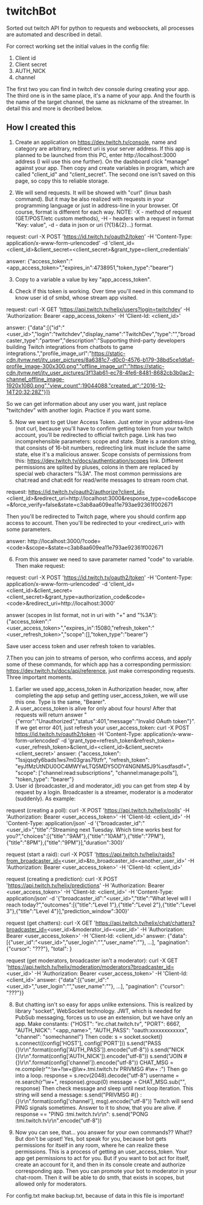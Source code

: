 # twitchBot
Sorted out twitch API for python to requests and websockets, all processes are automated and described in detail.

For correct working set the initial values in the config file:
1. Client id
2. Client secret
3. AUTH_NICK
4. channel

The first two you can find in twitch dev console during creating your app. The third one is in the same place, it's a name of your app. And the fourth is the name of the target channel, the same as nickname of the streamer. In detail this and more is decribed below.

## How I created this

1. Create an application on https://dev.twitch.tv/console, name and category are arbitrary, redirect uri is your server address. If this app is planned to be launched from this PC, enter http://localhost:3000 address (I wiil use this one further). On the dashboard click "manage" against your app. Then copy and create variables in program, which are called "client_id" and "client_secret". The second one isn't saved on this page, so copy this to reliable storage.

2. We will send requests. It will be showed with "curl" (linux bash command). But it may be also realized with requests in your programming language or just in address-line in your browser. Of course, format is different for each way. NOTE: -X - method of request (GET/POST/etc custom methods), -H - headers with a request in format "Key: value", -d - data in json or uri (?{1}&{2}...) format.

request:
curl -X POST 'https://id.twitch.tv/oauth2/token' -H 'Content-Type: application/x-www-form-urlencoded' -d 'client_id=<client_id>&client_secret=<client_secret>&grant_type=client_credentials'

answer:
{"access_token":"<app_access_token>","expires_in":4738951,"token_type":"bearer"}

3. Copy to a variable a value by key "app_access_token".

4. Check if this token is working. Over time you'll need in this command to know user id of smbd, whose stream app visited.

request:
curl -X GET 'https://api.twitch.tv/helix/users?login=twitchdev' -H 'Authorization: Bearer <app_access_token>' -H 'Client-Id: <client_id>'

answer:
{"data":[{"id":"<user_id>","login":"twitchdev","display_name":"TwitchDev","type":"","broadcaster_type":"partner","description":"Supporting third-party developers building Twitch integrations from chatbots to game integrations.","profile_image_url":"https://static-cdn.jtvnw.net/jtv_user_pictures/8a6381c7-d0c0-4576-b179-38bd5ce1d6af-profile_image-300x300.png","offline_image_url":"https://static-cdn.jtvnw.net/jtv_user_pictures/3f13ab61-ec78-4fe6-8481-8682cb3b0ac2-channel_offline_image-1920x1080.png","view_count":19044088,"created_at":"2016-12-14T20:32:28Z"}]}

So we can get information about any user you want, just replace "twitchdev" with another login. Practice if you want some.

5. Now we want to get User Access Token. Just enter in your address-line (not curl, because you'll have to confirm getting token from your twitch account, you'll be redirected to official twitch page. Link has two incomprehensible parameters: scope and state. State is a random string, that consists of 16-bit numbers, redirecting link must include the same state, else it's a malicious answer. Scope consists of permissions from this: https://dev.twitch.tv/docs/authentication/scopes link. Different permissions are splited by pluses, colons in them are replaced by special web characters "%3A". The most common permissions are chat:read and chat:edit for read/write messages to stream room chat.

request:
https://id.twitch.tv/oauth2/authorize?client_id=<client_id>&redirect_uri=http://localhost:3000&response_type=code&scope=<scopes>&force_verify=false&state=c3ab8aa609ea11e793ae92361f002671

Then you'll be redirected to Twitch page, where you should confirm app access to account. Then you'll be redirected to your <redirect_uri> with some parameters.

answer:
http://localhost:3000/?code=<code\>&scope=<scopes>&state=c3ab8aa609ea11e793ae92361f002671

6. From this answer we need to save parameter named "code" to variable. Then make request:

request:
curl -X POST 'https://id.twitch.tv/oauth2/token' -H 'Content-Type: application/x-www-form-urlencoded' -d 'client_id=<client_id>&client_secret=<client_secret>&grant_type=authorization_code&code=<code\>&redirect_uri=http://localhost:3000'
 
answer (scopes in list format, not in uri with "+" and "%3A"):
{"access_token":"<user_access_token>","expires_in":15080,"refresh_token":"<user_refresh_token>","scope":[<scopes>],"token_type":"bearer"}

Save user access token and user refresh token to variables.

7.Then you can join to streams of person, who confirms access, and apply some of these commands, for which app has a corresponding permission: https://dev.twitch.tv/docs/api/reference, just make corresponding requests.
Three important moments.
1) Earlier we used app_access_token in Authorization header, now, after completing the app setup and getting user_access_token, we will use this one. Type is the same, "Bearer".
2) A user_access_token is alive for only about four hours! After that requests will return answer "{"error":"Unauthorized","status":401,"message":"Invalid OAuth token"}". If we get error 401, just refresh your user_access_token:
curl -X POST https://id.twitch.tv/oauth2/token -H 'Content-Type: application/x-www-form-urlencoded' -d 'grant_type=refresh_token&refresh_token=<user_refresh_token>&client_id=<client_id>&client_secret=<client_secret>'
answer:
{"access_token": "1ssjqsqfy6bads1ws7m03gras79zfr", "refresh_token": "eyJfMzUtNDU0OC4MWYwLTQ5MDY5ODY4NGNlMSJ9%asdfasdf=", "scope": ["channel:read:subscriptions", "channel:manage:polls"], "token_type": "bearer"}
3) User id (broadcaster_id and moderator_id) you can get from step 4 by request by a login. Broadcaster is a streamer, moderator is a moderator (suddenly).
As example:

request (creating a poll):
curl -X POST 'https://api.twitch.tv/helix/polls' -H 'Authorization: Bearer <user_access_token>' -H 'Client-Id: <client_id>' -H 'Content-Type: application/json' -d '{"broadcaster_id":"<user_id>","title":"Streaming next Tuesday. Which time works best for you?","choices":[{"title":"9AM"},{"title":"10AM"},{"title":"7PM"},{"title":"8PM"},{"title":"9PM"}],"duration":300}'

request (start a raid):
curl -X POST 'https://api.twitch.tv/helix/raids?from_broadcaster_id=<user_id>&to_broadcaster_id=<another_user_id>' -H 'Authorization: Bearer <user_access_token>' -H 'Client-Id: <client_id>'

request (creating a prediction):
curl -X POST 'https://api.twitch.tv/helix/predictions' -H 'Authorization: Bearer <user_access_token>' -H 'Client-Id: <client_id>' -H 'Content-Type: application/json' -d '{"broadcaster_id":"<user_id>","title":"What level will I reach today?","outcomes":[{"title":"Level 1"},{"title":"Level 2"},{"title":"Level 3"},{"title":"Level 4"}],"prediction_window":300}'

request (get chatters):
curl -X GET 'https://api.twitch.tv/helix/chat/chatters?broadcaster_id=<user_id>&moderator_id=<user_id>' -H 'Authorization: Bearer <user_access_token>' -H 'Client-Id: <client_id>'
answer:
{"data":[{"user_id":"<user_id>","user_login":"<login>","user_name":"<name>"}, ...], "pagination": {"cursor": "???"}, "total": <number>}

request (get moderators, broadcaster isn't a moderator):
curl -X GET 'https://api.twitch.tv/helix/moderation/moderators?broadcaster_id=<user_id>' -H 'Authorization: Bearer <user_access_token>' -H 'Client-Id: <client_id>'
answer:
{"data":[{"user_id":"<user_id>","user_login":"<login>","user_name":"<name>"}, ...], "pagination": {"cursor": "???"}}

8. But chatting isn't so easy for apps unlike extensions. This is realized by library "socket", WebSocket technology. JWT, which is needed for PubSub messaging, forces us to use an extension, but we have only an app.
Make constants: {"HOST": "irc.chat.twitch.tv", "PORT": 6667, "AUTH_NICK": "<app_name>", "AUTH_PASS": "oauth:xxxxxxxxxxxx", "channel": "somechannel"}
Then code:
s = socket.socket()
s.connect((config['HOST'], config['PORT']))
s.send("PASS {}\r\n".format(config['AUTH_PASS']).encode("utf-8"))
s.send("NICK {}\r\n".format(config['AUTH_NICK']).encode("utf-8"))
s.send("JOIN #{}\r\n".format(config['channel']).encode("utf-8"))
CHAT_MSG = re.compile(r"^:\w+!\w+@\w+\.tmi\.twitch\.tv PRIVMSG #\w+ :")
Then go into a loop.
response = s.recv(2048).decode("utf-8")
username = re.search(r"\w+", response).group(0)
message = CHAT_MSG.sub("", response)
Then check message and sleep until next loop iteration.
This string will send a message:
s.send("PRIVMSG #{} :{}\r\n".format(config['channel'], msg).encode("utf-8"))
Twitch will send PING signals sometimes. Answer to it to show, that you are alive.
if response == "PING :tmi.twitch.tv\r\n":
    s.send("PONG :tmi.twitch.tv\r\n".encode("utf-8"))

9. Now you can see, that... you answer for your own commands?? What!? But don't be upset! Yes, bot speak for you, because bot gets permissions for itself in any room, where he can realize these permissions. This is a process of getting an user_access_token. Your app get permissions to act for you.
But if you want to bot act for itself, create an account for it, and then in its console create and authorize corresponding app.
Then you can promote your bot to moderator in your chat-room. Then it will be able to do smth, that exists in scopes, but allowed only for moderators.

For config.txt make backup.txt, because of data in this file is important!
